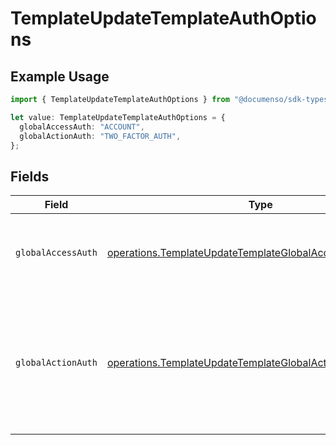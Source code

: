 # TemplateUpdateTemplateAuthOptions

## Example Usage

```typescript
import { TemplateUpdateTemplateAuthOptions } from "@documenso/sdk-typescript/models/operations";

let value: TemplateUpdateTemplateAuthOptions = {
  globalAccessAuth: "ACCOUNT",
  globalActionAuth: "TWO_FACTOR_AUTH",
};
```

## Fields

| Field                                                                                                                                  | Type                                                                                                                                   | Required                                                                                                                               | Description                                                                                                                            |
| -------------------------------------------------------------------------------------------------------------------------------------- | -------------------------------------------------------------------------------------------------------------------------------------- | -------------------------------------------------------------------------------------------------------------------------------------- | -------------------------------------------------------------------------------------------------------------------------------------- |
| `globalAccessAuth`                                                                                                                     | [operations.TemplateUpdateTemplateGlobalAccessAuthResponse](../../models/operations/templateupdatetemplateglobalaccessauthresponse.md) | :heavy_check_mark:                                                                                                                     | The type of authentication required for the recipient to access the document.                                                          |
| `globalActionAuth`                                                                                                                     | [operations.TemplateUpdateTemplateGlobalActionAuthResponse](../../models/operations/templateupdatetemplateglobalactionauthresponse.md) | :heavy_check_mark:                                                                                                                     | The type of authentication required for the recipient to sign the document. This field is restricted to Enterprise plan users only.    |